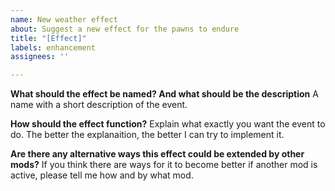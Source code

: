 ```yaml
---
name: New weather effect
about: Suggest a new effect for the pawns to endure
title: "[Effect]"
labels: enhancement
assignees: ''

---
```


**What should the effect be named? And what should be the description**
A name with a short description of the event.

**How should the effect function?**
Explain what exactly you want the event to do. The better the explanaition, the better I can try to implement it.

**Are there any alternative ways this effect could be extended by other mods?**
If you think there are ways for it to become better if another mod is active, please tell me how and by what mod.
